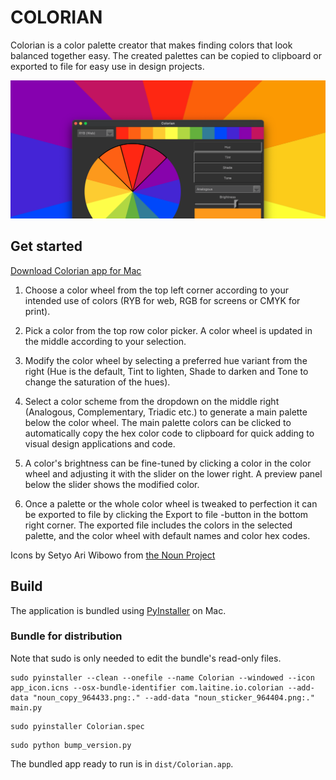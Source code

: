 COLORIAN
========

Colorian is a color palette creator that makes finding colors that look
balanced together easy. The created palettes can be copied to clipboard or
exported to file for easy use in design projects.

![Colorian palette creator](Header.png)

## Get started

[Download Colorian app for Mac](https://github.com/laitine/colorian/releases/)

1. Choose a color wheel from the top left corner according to your intended use
of colors (RYB for web, RGB for screens or CMYK for print).

2. Pick a color from the top row color picker. A color wheel is updated
in the middle according to your selection.

3. Modify the color wheel by selecting a preferred hue variant from the right
(Hue is the default, Tint to lighten, Shade to darken and Tone to change the
saturation of the hues).

4. Select a color scheme from the dropdown on the middle right (Analogous,
Complementary, Triadic etc.) to generate a main palette below the color wheel.
The main palette colors can be clicked to automatically copy the hex color code
to clipboard for quick adding to visual design applications and code.

5. A color's brightness can be fine-tuned by clicking a color in the color
wheel and adjusting it with the slider on the lower right. A preview panel
below the slider shows the modified color.

6. Once a palette or the whole color wheel is tweaked to perfection it can be
exported to file by clicking the Export to file -button in the bottom right
corner. The exported file includes the colors in the selected palette, and the
color wheel with default names and color hex codes.


Icons by Setyo Ari Wibowo from [the Noun Project](https://thenounproject.com/seochan.art/collection/communication-thick)

## Build

The application is bundled using [PyInstaller](http://www.pyinstaller.org) on Mac.

### Bundle for distribution

Note that sudo is only needed to edit the bundle's read-only files.

```commandline
sudo pyinstaller --clean --onefile --name Colorian --windowed --icon app_icon.icns --osx-bundle-identifier com.laitine.io.colorian --add-data "noun_copy_964433.png:." --add-data "noun_sticker_964404.png:." main.py
```
```commandline
sudo pyinstaller Colorian.spec
```
```commandline
sudo python bump_version.py
```

The bundled app ready to run is in `dist/Colorian.app`.
